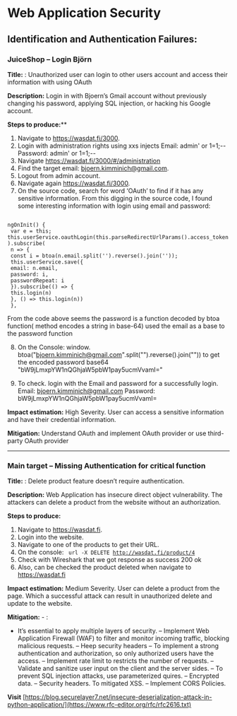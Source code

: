 # Web Application Security
 
## Identification and Authentication Failures: 

### JuiceShop – Login Björn
**Title:** : Unauthorized user can login to other users account and access their information with using OAuth 

**Description:** Login in with Bjoern’s Gmail account without previously changing his password,
applying SQL injection, or hacking his Google account.

**Steps to produce:****

1. Navigate to https://wasdat.fi/3000.
2. Login with administration rights using xxs injects
 Email: admin' or 1=1;--
 Password: admin' or 1=1;--
3. Navigate https://wasdat.fi/3000/#/administration
4. Find the target email: bjoern.kimminich@gmail.com.
5. Logout from admin account.
6. Navigate again https://wasdat.fi/3000.
7. On the source code, search for word ‘OAuth’ to find if it has any sensitive information.
From this digging in the source code, I found some interesting information with login using
email and password:

<code style="color : ligthskyblue">
ngOnInit() {
 var e = this;
this.userService.oauthLogin(this.parseRedirectUrlParams().access_token).subscribe(
 n => {
 const i = btoa(n.email.split('').reverse().join(''));
 this.userService.save({
 email: n.email,
 password: i,
 passwordRepeat: i
 }).subscribe(() => {
 this.login(n)
 }, () => this.login(n))
 },</code>

From the code above seems the password is a function decoded by btoa function(
method encodes a string in base-64) used the email as a base to the password
function

8. On the Console:
window. btoa("bjoern.kimminich@gmail.com".split("").reverse().join(""))
to get the encoded password base64
"bW9jLmxpYW1nQGhjaW5pbW1pay5ucmVvamI="

10. To check. login with the Email and password for a successfully login.
Email: bjoern.kimminich@gmail.com
Password: bW9jLmxpYW1nQGhjaW5pbW1pay5ucmVvamI=


**Impact estimation:** High Severity. User can access a sensitive information and have their credential information.

**Mitigation:** Understand OAuth and implement OAuth provider or use third-party OAuth provider

-------------------------------------------------------------------------------------------------------------

### Main target – Missing Authentication for critical function

**Title:** : Delete product feature doesn’t require authentication.

**Description:** Web Application has insecure direct object vulnerability. The attackers can delete a
product from the website without an authorization.

**Steps to produce:**
1. Navigate to https://wasdat.fi.
2. Login into the website.
3. Navigate to one of the products to get their URL.
4. On the console:
  <code style="color : ligthskyblue">  url -X DELETE http://wasdat.fi/product/4 </code>
6. Check with Wireshark that we got response as success 200 ok
7. Also, can be checked the product deleted when navigate to https://wasdat.fi


**Impact estimation:** Medium Severity. User can delete a product from the page. Which a successful attack can result in unauthorized delete and update to the website.


**Mitigation:** - : 

- It’s essential to apply multiple layers of security.
– Implement Web Application Firewall (WAF) to filter and monitor incoming traffic, blocking malicious requests.
– Heep security headers
– To implement a strong authentication and authorization, so only authorized users have the access.
– Implement rate limit to restricts the number of requests.
– Validate and sanitize user input on the client and the server sides.
– To prevent SQL injection attacks, use parameterized quires.
– Encrypted data.
– Security headers. To mitigated XSS.
– Implement CORS Policies.

**Visit** [https://blog.securelayer7.net/insecure-deserialization-attack-in-python-application/](https://www.rfc-editor.org/rfc/rfc2616.txt)
   
